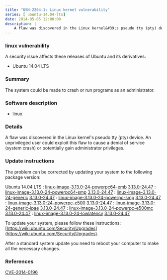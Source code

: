 ```yaml
---
title: "USN-2204-1: Linux kernel vulnerability"
series: [ ubuntu-14.04-lts]
date: 2014-05-05 12:00:00
description: |
    A flaw was discovered in the Linux kernel&#39;s pseudo tty (pty) device. An unprivileged user could exploit this flaw to cause a denial of service (system crash) or potentially gain administrator privileges. 
--- 
```

 
 


### linux vulnerability

A security issue affects these releases of Ubuntu and its derivatives:

* Ubuntu 14.04 LTS

### Summary

The system could be made to crash or run programs as an administrator. 

### Software description

* linux 

### Details

A flaw was discovered in the Linux kernel&#39;s pseudo tty (pty) device. An unprivileged user could exploit this flaw to cause a denial of service (system crash) or potentially gain administrator privileges. 

### Update instructions

The problem can be corrected by updating your system to the following package version:

Ubuntu 14.04 LTS
 : [linux-image-3.13.0-24-powerpc64-emb](https://launchpad.net/ubuntu/+source/linux) <span> [3.13.0-24.47](https://launchpad.net/ubuntu/+source/linux/3.13.0-24.47) </span> 
 : [linux-image-3.13.0-24-powerpc64-smp](https://launchpad.net/ubuntu/+source/linux) <span> [3.13.0-24.47](https://launchpad.net/ubuntu/+source/linux/3.13.0-24.47) </span> 
 : [linux-image-3.13.0-24-generic](https://launchpad.net/ubuntu/+source/linux) <span> [3.13.0-24.47](https://launchpad.net/ubuntu/+source/linux/3.13.0-24.47) </span> 
 : [linux-image-3.13.0-24-powerpc-smp](https://launchpad.net/ubuntu/+source/linux) <span> [3.13.0-24.47](https://launchpad.net/ubuntu/+source/linux/3.13.0-24.47) </span> 
 : [linux-image-3.13.0-24-powerpc-e500](https://launchpad.net/ubuntu/+source/linux) <span> [3.13.0-24.47](https://launchpad.net/ubuntu/+source/linux/3.13.0-24.47) </span> 
 : [linux-image-3.13.0-24-generic-lpae](https://launchpad.net/ubuntu/+source/linux) <span> [3.13.0-24.47](https://launchpad.net/ubuntu/+source/linux/3.13.0-24.47) </span> 
 : [linux-image-3.13.0-24-powerpc-e500mc](https://launchpad.net/ubuntu/+source/linux) <span> [3.13.0-24.47](https://launchpad.net/ubuntu/+source/linux/3.13.0-24.47) </span> 
 : [linux-image-3.13.0-24-lowlatency](https://launchpad.net/ubuntu/+source/linux) <span> [3.13.0-24.47](https://launchpad.net/ubuntu/+source/linux/3.13.0-24.47) </span> 

To update your system, please follow these instructions: [https://wiki.ubuntu.com/Security/Upgrades](https://wiki.ubuntu.com/Security/Upgrades).

After a standard system update you need to reboot your computer to make all the necessary changes. 

### References

 
 [CVE-2014-0196](http://people.ubuntu.com/~ubuntu-security/cve/CVE-2014-0196)
 

